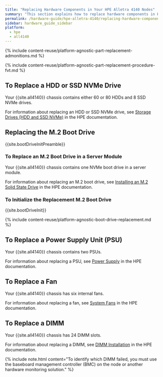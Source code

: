 ```yaml
---
title: "Replacing Hardware Components in Your HPE Alletra 4140 Nodes"
summary: "This section explains how to replace hardware components in HPE Alletra 4140 nodes."
permalink: /hardware-guide/hpe-alletra-4140/replacing-hardware-components.html
sidebar: hardware_guide_sidebar
platform:
  - hpe
  - all4140
---
```


{% include content-reuse/platform-agnostic-part-replacement-admonitions.md %}

{% include content-reuse/platform-agnostic-part-replacement-procedure-fvt.md %}

## To Replace a HDD or SSD NVMe Drive
Your {{site.all4140}} chassis contains either 60 or 80 HDDs and 8 SSD NVMe drives.

For information about replacing an HDD or SSD NVMe drive, see [Storage Drives (HDD and SSD NVMe)](https://support.hpe.com/hpesc/public/docDisplay?docId=sd00003806en_us&page=GUID-95022634-89E1-4F6B-8838-AEEA4CDFE580.html) in the HPE documentation.

## Replacing the M.2 Boot Drive
{{site.bootDriveInitPreamble}}

### To Replace an M.2 Boot Drive in a Server Module
Your {{site.all4140}} chassis contains one NVMe boot drive in a server module.

For information about replacing an M.2 boot drive, see [Installing an M.2 Solid State Drive](https://support.hpe.com/hpesc/public/docDisplay?docId=sd00003806en_us&page=GUID-F7B91A13-8AAC-4D4A-8967-FDAD49FF979A.html) in the HPE documentation.

### To Initialize the Replacement M.2 Boot Drive
{{site.bootDriveInit}}

{% include content-reuse/platform-agnostic-boot-drive-replacement.md %}

## To Replace a Power Supply Unit (PSU)
Your {{site.all4140}} chassis contains two PSUs.

For information about replacing a PSU, see [Power Supply](https://support.hpe.com/hpesc/public/docDisplay?docId=sd00003806en_us&page=GUID-1C979785-9936-4111-A087-E60603735600.html) in the HPE documentation.

## To Replace a Fan
Your {{site.all4140}} chassis has six internal fans.

For information about replacing a fan, see [System Fans](https://support.hpe.com/hpesc/public/docDisplay?docId=sd00003806en_us&page=GUID-1EB111DC-A768-4208-BC76-4E1F66BD4E5A.html) in the HPE documentation.

## To Replace a DIMM
Your {{site.all4140}} chassis has 24 DIMM slots.

For information about replacing a DIMM, see [DIMM Installation](https://support.hpe.com/hpesc/public/docDisplay?docId=sd00003806en_us&page=GUID-2C32FA8F-C3F5-4291-9810-0AB9842847BF.html) in the HPE documentation.

{% include note.html content="To identify which DIMM failed, you must use the baseboard management controller (BMC) on the node or another hardware monitoring solution." %}
